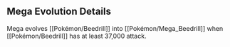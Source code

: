 ## Mega Evolution Details
Mega evolves [[Pokémon/Beedrill]] into [[Pokémon/Mega_Beedrill]] when  [[Pokémon/Beedrill]] has at least 37,000 attack.
